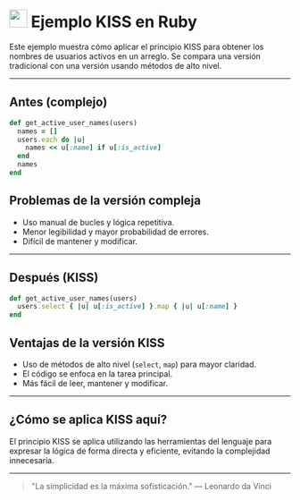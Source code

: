 # <img src="https://cdn.jsdelivr.net/gh/devicons/devicon/icons/ruby/ruby-original.svg" width="32"/> Ejemplo KISS en Ruby

Este ejemplo muestra cómo aplicar el principio KISS para obtener los nombres de usuarios activos en un arreglo. Se compara una versión tradicional con una versión usando métodos de alto nivel.

---

## Antes (complejo)
```ruby
def get_active_user_names(users)
  names = []
  users.each do |u|
    names << u[:name] if u[:is_active]
  end
  names
end
```

## Problemas de la versión compleja
- Uso manual de bucles y lógica repetitiva.
- Menor legibilidad y mayor probabilidad de errores.
- Difícil de mantener y modificar.

---

## Después (KISS)
```ruby
def get_active_user_names(users)
  users.select { |u| u[:is_active] }.map { |u| u[:name] }
end
```

## Ventajas de la versión KISS
- Uso de métodos de alto nivel (`select`, `map`) para mayor claridad.
- El código se enfoca en la tarea principal.
- Más fácil de leer, mantener y modificar.

---

## ¿Cómo se aplica KISS aquí?
El principio KISS se aplica utilizando las herramientas del lenguaje para expresar la lógica de forma directa y eficiente, evitando la complejidad innecesaria.

---

> "La simplicidad es la máxima sofisticación." — Leonardo da Vinci
